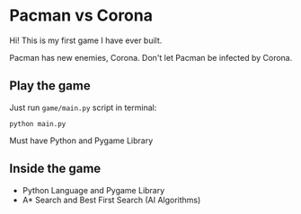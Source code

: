 # Pacman vs Corona
Hi! This is my first game I have ever built.

Pacman has new enemies, Corona. Don't let Pacman be infected by Corona.

## Play the game
Just run `game/main.py` script in terminal:
```
python main.py
``` 
Must have Python and Pygame Library 

## Inside the game
- Python Language and Pygame Library
- A* Search and Best First Search (AI Algorithms)
